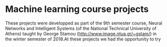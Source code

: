 # Machine learning course projects
These projects were developped as part of the 9th semester course, Neural Networks and Intelligent Systems (of the National Technical University of Athens) taught by George Stamou (http://www.image.ntua.gr/~gstam/) in the winter semester of 2018.At these projects we had the opportunity to try 


